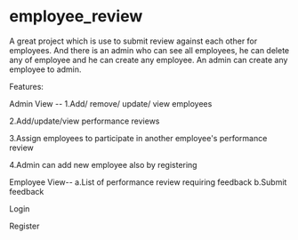 # employee_review
A great project which is use to submit review against each other for employees. And there is an admin who can see all employees,
he can delete any of employee and he can create any employee. An admin can create any employee to admin.


Features:

 Admin View --
  1.Add/ remove/ update/ view employees

  2.Add/update/view performance reviews

  3.Assign employees to participate in another employee's performance review

  4.Admin can add new employee also by registering

 Employee View--
  a.List of performance review requiring feedback
  b.Submit feedback
 
 Login

 Register
